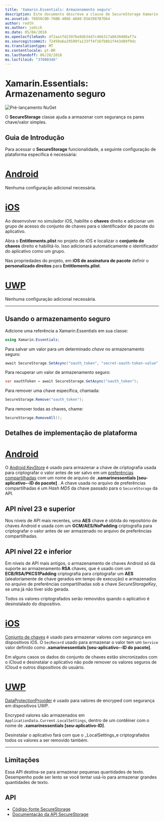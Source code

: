 ```yaml
---
title: 'Xamarin.Essentials: Armazenamento seguro'
description: Este documento descreve a classe de SecureStorage Xamarin.Essentials, que ajuda a armazenar com segurança os pares chave/valor simples. Ele discute como usar a classe, particularidades de implementação de plataforma e as limitações.
ms.assetid: 78856C0D-76BB-406E-A880-D5A3987B7D64
author: redth
ms.author: jodick
ms.date: 05/04/2018
ms.openlocfilehash: df2aa1fd23976e8db34d7c466317a8630408af7a
ms.sourcegitcommit: 72450a6a29599fa133ff4f16fb0b1f443d89f9dc
ms.translationtype: MT
ms.contentlocale: pt-BR
ms.lasthandoff: 06/28/2018
ms.locfileid: "37080346"
---
```

# <a name="xamarinessentials-secure-storage"></a>Xamarin.Essentials: Armazenamento seguro

![Pré-lançamento NuGet](~/media/shared/pre-release.png)

O **SecureStorage** classe ajuda a armazenar com segurança os pares chave/valor simples.

## <a name="getting-started"></a>Guia de Introdução

Para acessar o **SecureStorage** funcionalidade, a seguinte configuração de plataforma específica é necessária:

# <a name="androidtabandroid"></a>[Android](#tab/android)

Nenhuma configuração adicional necessária.

# <a name="iostabios"></a>[iOS](#tab/ios)

Ao desenvolver no simulador iOS, habilite o **chaves** direito e adicionar um grupo de acesso do conjunto de chaves para o identificador de pacote do aplicativo.

Abra o **Entitlements.plist** no projeto de iOS e localizar o **conjunto de chaves** direito e habilitá-lo. Isso adicionará automaticamente o identificador do aplicativo como um grupo.

Nas propriedades do projeto, em **iOS de assinatura de pacote** definir o **personalizado direitos** para **Entitlements.plist**.

# <a name="uwptabuwp"></a>[UWP](#tab/uwp)

Nenhuma configuração adicional necessária.

-----

## <a name="using-secure-storage"></a>Usando o armazenamento seguro

Adicione uma referência a Xamarin.Essentials em sua classe:

```csharp
using Xamarin.Essentials;
```

Para salvar um valor para um determinado _chave_ no armazenamento seguro:

```csharp
await SecureStorage.SetAsync("oauth_token", "secret-oauth-token-value");
```

Para recuperar um valor de armazenamento seguro:

```csharp
var oauthToken = await SecureStorage.GetAsync("oauth_token");
```

Para remover uma chave específica, chamada:

```csharp
SecureStorage.Remove("oauth_token");
```

Para remover todas as chaves, chame:

```csharp
SecureStorage.RemoveAll();
```


## <a name="platform-implementation-specifics"></a>Detalhes de implementação de plataforma

# <a name="androidtabandroid"></a>[Android](#tab/android)

O [Android KeyStore](https://developer.android.com/training/articles/keystore.html) é usado para armazenar a chave de criptografia usada para criptografar o valor antes de ser salvo em um [preferências compartilhadas](https://developer.android.com/training/data-storage/shared-preferences.html) com um nome de arquivo de **.xamarinessentials [seu-aplicativo--ID do pacote]** .  A chave usada no arquivo de preferências compartilhadas é um _Hash MD5_ da chave passado para o `SecureStorage` da API.

## <a name="api-level-23-and-higher"></a>API nível 23 e superior

Nos níveis de API mais recentes, uma **AES** chave é obtida do repositório de chaves Android e usada com um **GCM/AES/NoPadding** criptografia para criptografar o valor antes de ser armazenado no arquivo de preferências compartilhadas.

## <a name="api-level-22-and-lower"></a>API nível 22 e inferior

Em níveis de API mais antigos, o armazenamento de chaves Android só dá suporte ao armazenamento **RSA** chaves, que é usado com um **ECB/RSA/PKCS1Padding** criptografia para criptografar um **AES** (aleatoriamente de chave gerados em tempo de execução) e armazenados no arquivo de preferências compartilhadas sob a chave _SecureStorageKey_, se uma já não tiver sido gerada.

Todos os valores criptografados serão removidos quando o aplicativo é desinstalado do dispositivo.

# <a name="iostabios"></a>[iOS](#tab/ios)

[Conjunto de chaves](https://developer.xamarin.com/api/type/Security.SecKeyChain/) é usado para armazenar valores com segurança em dispositivos iOS.  O `SecRecord` usado para armazenar o valor tem um `Service` valor definido como **.xamarinessentials [seu-aplicativo--ID do pacote]**.

Em alguns casos os dados do conjunto de chaves estão sincronizados com o iCloud e desinstalar o aplicativo não pode remover os valores seguros de iCloud e outros dispositivos do usuário.

# <a name="uwptabuwp"></a>[UWP](#tab/uwp)

[DataProtectionProvider](https://docs.microsoft.com/uwp/api/windows.security.cryptography.dataprotection.dataprotectionprovider) é usado para valores de encryped com segurança em dispositivos UWP.

Encryped valores são armazenados em `ApplicationData.Current.LocalSettings`, dentro de um contêiner com o nome de **.xamarinessentials [seu-aplicativo-ID]**.

Desinstalar o aplicativo fará com que o _LocalSettings_e criptografados todos os valores a ser removido também.

-----

## <a name="limitations"></a>Limitações

Essa API destina-se para armazenar pequenas quantidades de texto.  Desempenho pode ser lento se você tentar usá-lo para armazenar grandes quantidades de texto.

## <a name="api"></a>API

- [Código-fonte SecureStorage](https://github.com/xamarin/Essentials/tree/master/Xamarin.Essentials/SecureStorage)
- [Documentação da API SecureStorage](xref:Xamarin.Essentials.SecureStorage)
